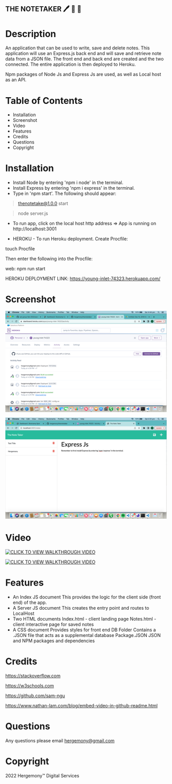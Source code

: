 ## THE NOTETAKER 🖊️ 📝 💭 ##

# Description
An application that can be used to write, save and delete notes.
This application will use an Express.js back end and will save and retrieve note data from a JSON file. The front end and back end are created and the two connected. The entire application is then deployed to Heroku. 

Npm packages of Node Js and Express Js are used, as well as Local host as an API.

# Table of Contents
* Installation
* Screenshot
* Video
* Features
* Credits
* Questions
* Copyright


# Installation
- Install Node by entering 'npm i node' in the terminal.
- Install Express by entering 'npm i express' in the terminal.
- Type in 'npm start'. The following should appear:
> thenotetake@1.0.0 start

> node server.js
- To run app, click on the local host http address => App is running on http://localhost:3001

- HEROKU - To run Heroku deployment. Create Procfile:

touch Procfile

Then enter the following into the Procfile:

web: npm run start 

HEROKU DEPLOYMENT LINK:
https://young-inlet-74323.herokuapp.com/


# Screenshot
![alt text](https://github.com/hergemony/thenotetaker/blob/main/image/Screen%20Shot%202022-05-14%20at%204.44.46%20pm.png?raw=true)


![alt text](https://github.com/hergemony/thenotetaker/blob/main/image/Screen%20Shot%202022-05-14%20at%204.51.07%20pm.png?raw=true)


# Video
[![CLICK TO VIEW WALKTHROUGH VIDEO](https://img.youtube.com/vi/M7lc1UVf-VE/0.jpg)](https://youtu.be/N-WRRagK13M)

[![CLICK TO VIEW WALKTHROUGH VIDEO](https://www.youtube.com/embed/N-WRRagK13M)](https://youtu.be/N-WRRagK13M)


# Features
- An Index JS document
This provides the logic for the client side (front end) of the app.
- A Server JS document
This creates the entry point and routes to LocalHost
- Two HTML documents
Index.html - client landing page
Notes.html - client interactive page for saved notes
- A CSS document
Provides styles for front end
DB Folder
Contains a .JSON file that acts as a supplemental database
Package.JSON
JSON and NPM packages and dependencies

# Credits
https://stackoverflow.com 

https://w3schools.com 

https://github.com/sam-ngu 

https://www.nathan-lam.com/blog/embed-video-in-github-readme.html

# Questions
Any questions please email hergemony@gmail.com

# Copyright
2022 Hergemony™️ Digital Services
